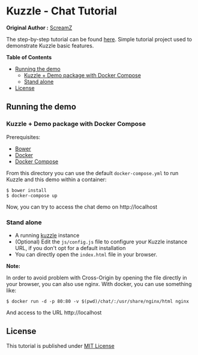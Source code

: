 # Kuzzle - Chat Tutorial

**Original Author :** [ScreamZ](https://github.com/ScreamZ)


The step-by-step tutorial can be found [here](./tutorial.md).
Simple tutorial project used to demonstrate Kuzzle basic features.

<!-- START doctoc generated TOC please keep comment here to allow auto update -->
<!-- DON'T EDIT THIS SECTION, INSTEAD RE-RUN doctoc TO UPDATE -->
**Table of Contents**

- [Running the demo](#running-the-demo)
  - [Kuzzle + Demo package with Docker Compose](#kuzzle--demo-package-with-docker-compose)
  - [Stand alone](#stand-alone)
- [License](#license)

<!-- END doctoc generated TOC please keep comment here to allow auto update -->


## Running the demo

### Kuzzle + Demo package with Docker Compose

Prerequisites:

* [Bower](http://bower.io/)
* [Docker](https://docs.docker.com/installation/#installation)
* [Docker Compose](https://docs.docker.com/compose/install/)

From this directory you can use the default `docker-compose.yml` to run Kuzzle and this demo within a container:

```
$ bower install
$ docker-compose up
```

Now, you can try to access the chat demo on http://localhost

### Stand alone

* A running [kuzzle](https://github.com/kuzzleio/kuzzle) instance
* (Optional) Edit the ``js/config.js`` file to configure your Kuzzle instance URL, if you don't opt for a default installation
* You can directly open the `index.html` file in your browser.

**Note:**

In order to avoid problem with Cross-Origin by opening the file directly in your browser, you can also use nginx. With docker, you can use something like:

    $ docker run -d -p 80:80 -v $(pwd)/chat/:/usr/share/nginx/html nginx

And access to the URL http://localhost

## License

This tutorial is published under [MIT License](LICENSE)

